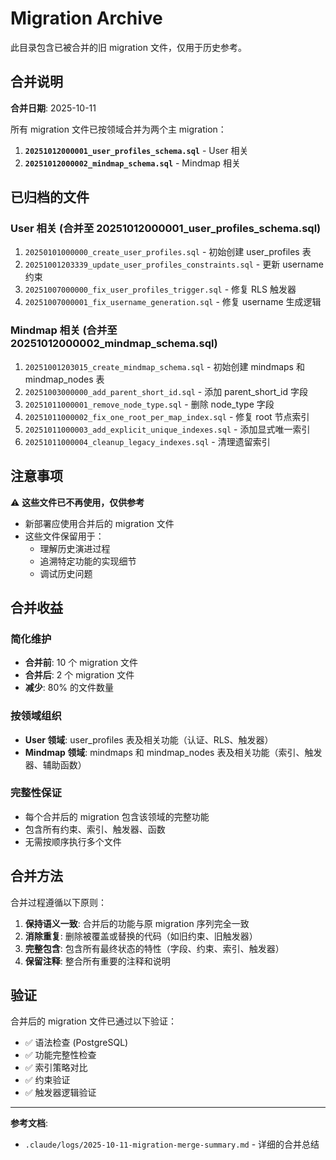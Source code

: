 # Migration Archive

此目录包含已被合并的旧 migration 文件，仅用于历史参考。

## 合并说明

**合并日期**: 2025-10-11

所有 migration 文件已按领域合并为两个主 migration：

1. **`20251012000001_user_profiles_schema.sql`** - User 相关
2. **`20251012000002_mindmap_schema.sql`** - Mindmap 相关

## 已归档的文件

### User 相关 (合并至 20251012000001_user_profiles_schema.sql)

1. `20250101000000_create_user_profiles.sql` - 初始创建 user_profiles 表
2. `20251001203339_update_user_profiles_constraints.sql` - 更新 username 约束
3. `20251007000000_fix_user_profiles_trigger.sql` - 修复 RLS 触发器
4. `20251007000001_fix_username_generation.sql` - 修复 username 生成逻辑

### Mindmap 相关 (合并至 20251012000002_mindmap_schema.sql)

1. `20251001203015_create_mindmap_schema.sql` - 初始创建 mindmaps 和 mindmap_nodes 表
2. `20251003000000_add_parent_short_id.sql` - 添加 parent_short_id 字段
3. `20251011000001_remove_node_type.sql` - 删除 node_type 字段
4. `20251011000002_fix_one_root_per_map_index.sql` - 修复 root 节点索引
5. `20251011000003_add_explicit_unique_indexes.sql` - 添加显式唯一索引
6. `20251011000004_cleanup_legacy_indexes.sql` - 清理遗留索引

## 注意事项

⚠️ **这些文件已不再使用，仅供参考**

- 新部署应使用合并后的 migration 文件
- 这些文件保留用于：
  - 理解历史演进过程
  - 追溯特定功能的实现细节
  - 调试历史问题

## 合并收益

### 简化维护

- **合并前**: 10 个 migration 文件
- **合并后**: 2 个 migration 文件
- **减少**: 80% 的文件数量

### 按领域组织

- **User 领域**: user_profiles 表及相关功能（认证、RLS、触发器）
- **Mindmap 领域**: mindmaps 和 mindmap_nodes 表及相关功能（索引、触发器、辅助函数）

### 完整性保证

- 每个合并后的 migration 包含该领域的完整功能
- 包含所有约束、索引、触发器、函数
- 无需按顺序执行多个文件

## 合并方法

合并过程遵循以下原则：

1. **保持语义一致**: 合并后的功能与原 migration 序列完全一致
2. **消除重复**: 删除被覆盖或替换的代码（如旧约束、旧触发器）
3. **完整包含**: 包含所有最终状态的特性（字段、约束、索引、触发器）
4. **保留注释**: 整合所有重要的注释和说明

## 验证

合并后的 migration 文件已通过以下验证：

- ✅ 语法检查 (PostgreSQL)
- ✅ 功能完整性检查
- ✅ 索引策略对比
- ✅ 约束验证
- ✅ 触发器逻辑验证

---

**参考文档**:

- `.claude/logs/2025-10-11-migration-merge-summary.md` - 详细的合并总结
